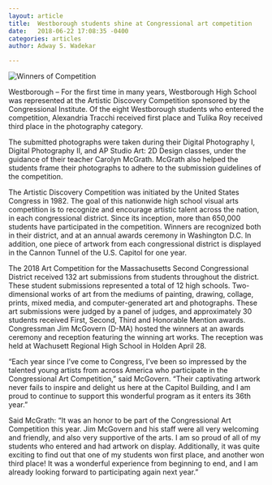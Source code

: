 ```yaml
---
layout: article
title:  Westborough students shine at Congressional art competition
date:   2018-06-22 17:08:35 -0400
categories: articles
author: Adway S. Wadekar

---
```


![Winners of Competition](/assets/images/art.jpg)

Westborough – For the first time in many years, Westborough High School was represented at the Artistic Discovery Competition sponsored by the Congressional Institute. Of the eight Westborough students who entered the competition, Alexandria Tracchi received first place and Tulika Roy received third place in the photography category.

The submitted photographs were taken during their Digital Photography I, Digital Photography II, and AP Studio Art: 2D Design classes, under the guidance of their teacher Carolyn McGrath. McGrath also helped the students frame their photographs to adhere to the submission guidelines of the competition.

The Artistic Discovery Competition was initiated by the United States Congress in 1982. The goal of this nationwide high school visual arts competition is to recognize and encourage artistic talent across the nation, in each congressional district. Since its inception, more than 650,000 students have participated in the competition. Winners are recognized both in their district, and at an annual awards ceremony in Washington D.C. In addition, one piece of artwork from each congressional district is displayed in the Cannon Tunnel of the U.S. Capitol for one year.

The 2018 Art Competition for the Massachusetts Second Congressional District received 132 art submissions from students throughout the district. These student submissions represented a total of 12 high schools. Two-dimensional works of art from the mediums of painting, drawing, collage, prints, mixed media, and computer-generated art and photographs. These art submissions were judged by a panel of judges, and approximately 30 students received First, Second, Third and Honorable Mention awards. Congressman Jim McGovern (D-MA) hosted the winners at an awards ceremony and reception featuring the winning art works. The reception was held at Wachusett Regional High School in Holden April 28.

“Each year since I’ve come to Congress, I’ve been so impressed by the talented young artists from across America who participate in the Congressional Art Competition,” said McGovern. “Their captivating artwork never fails to inspire and delight us here at the Capitol Building, and I am proud to continue to support this wonderful program as it enters its 36th year.”

Said McGrath: “It was an honor to be part of the Congressional Art Competition this year. Jim McGovern and his staff were all very welcoming and friendly, and also very supportive of the arts. I am so proud of all of my students who entered and had artwork on display. Additionally, it was quite exciting to find out that one of my students won first place, and another won third place! It was a wonderful experience from beginning to end, and I am already looking forward to participating again next year.”

